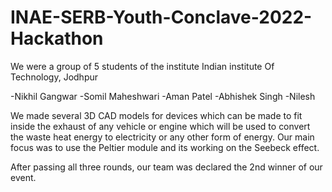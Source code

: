 # INAE-SERB-Youth-Conclave-2022-Hackathon

We were a group of 5 students of the institute Indian institute Of Technology, Jodhpur

-Nikhil Gangwar
-Somil Maheshwari
-Aman Patel
-Abhishek Singh
-Nilesh

We made several 3D CAD models for devices which can be made to fit inside the exhaust of any vehicle or engine which will be used to convert the waste heat energy to electricity or any other form of energy. Our main focus was to use the Peltier module and its working on the Seebeck effect.

After passing all three rounds, our team was declared the 2nd winner of our event. 

